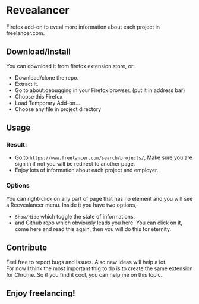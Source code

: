 # Revealancer
Firefox add-on to eveal more information about each project in freelancer.com.

## Download/Install
You can download it from firefox extension store, or:
- Download/clone the repo.
- Extract it.
- Go to about:debugging in your Firefox browser. (put it in address bar)
- Choose this Firefox
- Load Temporary Add-on…
- Choose any file in project directory

## Usage
### Result:
- Go to `https://www.freelancer.com/search/projects/`, Make sure you are sign in if not you will be redirect to another page.
- Enjoy lots of information about each project and employer.

### Options
You can right-click on any part of page that has no element and you will see a Reevealancer menu. Inside it you have two options, 
- `Show/Hide` which toggle the state of informations, 
- and Github repo which obviously leads you here. You can click on it, come here and read this again, then you will do this for eternity.

## Contribute 
Feel free to report bugs and issues. Also new ideas will help a lot.<br>
For now I think the most important thig to do is to create the same extension for Chrome. So if you find it cool, you can help me on this topic.

## Enjoy freelancing!
